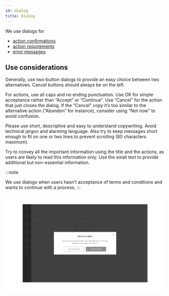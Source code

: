```yaml
---
id: dialog
title: Dialog
---
```


We use dialogs for

* [action confirmations](../feedback-scenarios/action-confirmation.mdx)
* [action requirements](../feedback-scenarios/action-requirement.mdx)
* [error messages](../feedback-scenarios/error-scenario.mdx)

## Use considerations

Generally, use two-button dialogs to provide an easy choice between two alternatives. Cancel buttons should always be on the left. 

For actions, use all caps and no ending punctuation. Use OK for simple acceptance rather than “Accept” or “Continue”. Use “Cancel” for the action that just closes the dialog. If the “Cancel” copy it’s too similar to the alternative action \(“Abandon” for instance\), consider using “Not now” to avoid confusion.

Please use short, descriptive and easy to understand copywriting. Avoid technical jargon and alarming language. Also try to keep messages short enough to fit on one or two lines to prevent scrolling \(80 characters maximum\).

Try to convey all the important information using the title and the actions, as users are likely to read this information only. Use the small text to provide additional but non-essential information.

:::note

We use dialogs when users hasn't acceptance of terms and conditions and wants to continue with a process.
::: 

![](../../../img/sofa_dialog.jpg)

